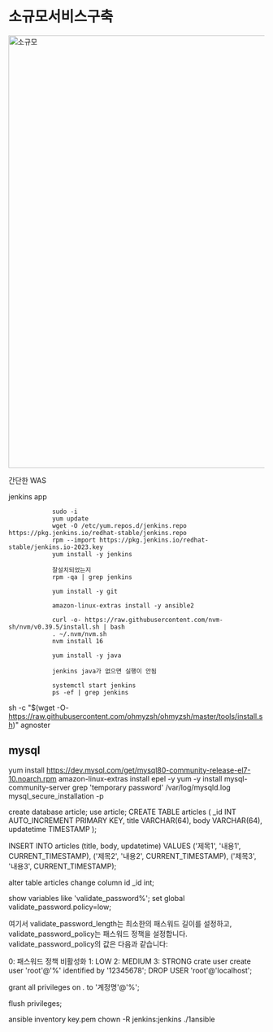 # 소규모서비스구축

<img width="851" alt="소규모" src="https://github.com/leesanghoon94/my/assets/127801771/f744f75a-7c70-4a9c-b17d-084e7bf25b29">

간단한 WAS

jenkins app

                sudo -i
                yum update
                wget -O /etc/yum.repos.d/jenkins.repo https://pkg.jenkins.io/redhat-stable/jenkins.repo
                rpm --import https://pkg.jenkins.io/redhat-stable/jenkins.io-2023.key
                yum install -y jenkins

                잘설치되었는지
                rpm -qa | grep jenkins

                yum install -y git

                amazon-linux-extras install -y ansible2

                curl -o- https://raw.githubusercontent.com/nvm-sh/nvm/v0.39.5/install.sh | bash
                . ~/.nvm/nvm.sh
                nvm install 16

                yum install -y java

                jenkins java가 없으면 실행이 안됨

                systemctl start jenkins
                ps -ef | grep jenkins

<!-- networksetup -listallhardwareports

Hardware Port: Thunderbolt Bridge
Device: bridge0
Ethernet Address: 82:cb:2d:04:a4:01

Hardware Port: Wi-Fi
Device: en0
Ethernet Address: 8c:85:90:c5:b5:eb

Hardware Port: Thunderbolt 1
Device: en1
Ethernet Address: 82:cb:2d:04:a4:01

Hardware Port: Thunderbolt 2
Device: en2
Ethernet Address: 82:cb:2d:04:a4:00

Hardware Port: Thunderbolt 3
Device: en3
Ethernet Address: 82:cb:2d:04:a4:05

Hardware Port: Thunderbolt 4
Device: en4
Ethernet Address: 82:cb:2d:04:a4:04

# VLAN Configurations -->

sh -c "$(wget -O- https://raw.githubusercontent.com/ohmyzsh/ohmyzsh/master/tools/install.sh)"
agnoster

## mysql

yum install https://dev.mysql.com/get/mysql80-community-release-el7-10.noarch.rpm
amazon-linux-extras install epel -y
yum -y install mysql-community-server
grep 'temporary password' /var/log/mysqld.log
mysql_secure_installation -p

create database article;
use article;
CREATE TABLE articles (
\_id INT AUTO_INCREMENT PRIMARY KEY,
title VARCHAR(64),
body VARCHAR(64),
updatetime TIMESTAMP
);

INSERT INTO articles (title, body, updatetime) VALUES
('제목1', '내용1', CURRENT_TIMESTAMP),
('제목2', '내용2', CURRENT_TIMESTAMP),
('제목3', '내용3', CURRENT_TIMESTAMP);

alter table articles change column id \_id int;

show variables like 'validate_password%';
set global validate_password.policy=low;

여기서 validate_password_length는 최소한의 패스워드 길이를 설정하고, validate_password_policy는 패스워드 정책을 설정합니다. validate_password_policy의 값은 다음과 같습니다:

0: 패스워드 정책 비활성화
1: LOW
2: MEDIUM
3: STRONG
crate user
create user 'root'@'%' identified by '12345678';
DROP USER 'root'@'localhost';

grant all privileges on _._ to '계정명'@'%';

flush privileges;

ansible inventory key.pem chown -R jenkins:jenkins ./1ansible
